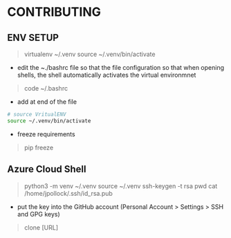 # CONTRIBUTING

## ENV SETUP

> virtualenv ~/.venv
> source ~/.venv/bin/activate

- edit the ~./bashrc file so that the file configuration so that when opening shells, the shell automatically activates the virtual environmnet

> code ~/.bashrc

- add at end of the file 

```bash
# source VritualENV
source ~/.venv/bin/activate
```

- freeze requirements
> pip freeze


## Azure Cloud Shell

> python3 -m venv ~/.venv
> source ~/.venv
> ssh-keygen -t rsa
> pwd
> cat /home/jpollock/.ssh/id_rsa.pub

- put the key into the GitHub account (Personal Account > Settings > SSH and GPG keys)
  
> clone [URL]
